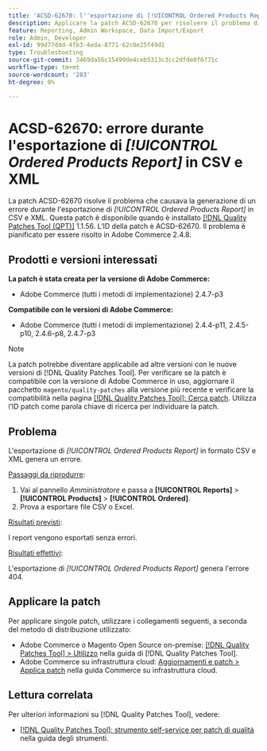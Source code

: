 ```yaml
---
title: 'ACSD-62670: l''esportazione di [!UICONTROL Ordered Products Report] in CSV e XML restituisce l''errore 404'
description: Applicare la patch ACSD-62670 per risolvere il problema di Adobe Commerce, a causa del quale l'esportazione di [!UICONTROL Ordered Products Report] in formato CSV e XML genera un errore.
feature: Reporting, Admin Workspace, Data Import/Export
role: Admin, Developer
exl-id: 99d77ddd-4fb3-4eda-8771-62c0e25f49d1
type: Troubleshooting
source-git-commit: 3469da56c15499de4ceb5313c3cc2dfde0f0771c
workflow-type: tm+mt
source-wordcount: '283'
ht-degree: 0%

---
```


# ACSD-62670: errore durante l&#39;esportazione di *[!UICONTROL Ordered Products Report]* in CSV e XML

La patch ACSD-62670 risolve il problema che causava la generazione di un errore durante l&#39;esportazione di *[!UICONTROL Ordered Products Report]* in CSV e XML. Questa patch è disponibile quando è installato [[!DNL Quality Patches Tool (QPT)]](https://experienceleague.adobe.com/docs/commerce-operations/tools/quality-patches-tool/usage.html?lang=it) 1.1.56. L’ID della patch è ACSD-62670. Il problema è pianificato per essere risolto in Adobe Commerce 2.4.8.

## Prodotti e versioni interessati

**La patch è stata creata per la versione di Adobe Commerce:**

* Adobe Commerce (tutti i metodi di implementazione) 2.4.7-p3

**Compatibile con le versioni di Adobe Commerce:**

* Adobe Commerce (tutti i metodi di implementazione) 2.4.4-p11, 2.4.5-p10, 2.4.6-p8, 2.4.7-p3

>[!NOTE]
>
>La patch potrebbe diventare applicabile ad altre versioni con le nuove versioni di [!DNL Quality Patches Tool]. Per verificare se la patch è compatibile con la versione di Adobe Commerce in uso, aggiornare il pacchetto `magento/quality-patches` alla versione più recente e verificare la compatibilità nella pagina [[!DNL Quality Patches Tool]: Cerca patch](https://experienceleague.adobe.com/tools/commerce-quality-patches/index.html?lang=it). Utilizza l’ID patch come parola chiave di ricerca per individuare la patch.

## Problema

L&#39;esportazione di *[!UICONTROL Ordered Products Report]* in formato CSV e XML genera un errore.

<u>Passaggi da riprodurre</u>:

1. Vai al pannello *Amministratore* e passa a **[!UICONTROL Reports]** > **[!UICONTROL Products]** > **[!UICONTROL Ordered]**.
1. Prova a esportare file CSV o Excel.

<u>Risultati previsti</u>:

I report vengono esportati senza errori.

<u>Risultati effettivi</u>:

L&#39;esportazione di *[!UICONTROL Ordered Products Report]* genera l&#39;errore 404.

## Applicare la patch

Per applicare singole patch, utilizzare i collegamenti seguenti, a seconda del metodo di distribuzione utilizzato:

* Adobe Commerce o Magento Open Source on-premise: [[!DNL Quality Patches Tool] > Utilizzo](/help/tools/quality-patches-tool/usage.md) nella guida di [!DNL Quality Patches Tool].
* Adobe Commerce su infrastruttura cloud: [Aggiornamenti e patch > Applica patch](https://experienceleague.adobe.com/docs/commerce-cloud-service/user-guide/develop/upgrade/apply-patches.html?lang=it) nella guida Commerce su infrastruttura cloud.

## Lettura correlata

Per ulteriori informazioni su [!DNL Quality Patches Tool], vedere:

* [[!DNL Quality Patches Tool]: strumento self-service per patch di qualità](/help/tools/quality-patches-tool/quality-patches-tool-to-self-serve-quality-patches.md) nella guida degli strumenti.
